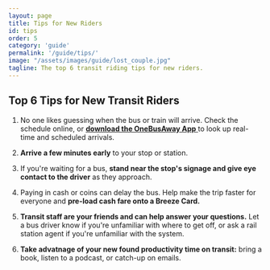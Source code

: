 ```yaml
---
layout: page
title: Tips for New Riders
id: tips
order: 5
category: 'guide'
permalink: '/guide/tips/'
image: "/assets/images/guide/lost_couple.jpg"
tagline: The top 6 transit riding tips for new riders.
---
```


## Top 6 Tips for New Transit Riders

1.  No one likes guessing when the bus or train will arrive.  Check the schedule online, or <a href="http://test.atlb.us/guide/safety/#real-time-info"> **download the OneBusAway App** </a> to look up real-time and scheduled arrivals.

2.  **Arrive a few minutes early** to your stop or station.

3.  If you're waiting for a bus, **stand near the stop's signage and give eye contact to the driver** as they approach.

4.  Paying in cash or coins can delay the bus.  Help make the trip faster for everyone and **pre-load cash fare onto a Breeze Card.**

5.  **Transit staff are your friends and can help answer your questions.**  Let a bus driver know if you're unfamiliar with where to get off, or ask a rail station agent if you're unfamiliar with the system.

6.  **Take advatnage of your new found productivity time on transit:** bring a book, listen to a podcast, or catch-up on emails.
